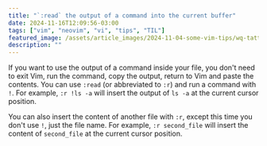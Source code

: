 ```yaml
---
title: "`:read` the output of a command into the current buffer"
date: 2024-11-16T12:09:56-03:00
tags: ["vim", "neovim", "vi", "tips", "TIL"]
featured_image: /assets/article_images/2024-11-04-some-vim-tips/wq-tattoo.webp
description: ""
---
```


If you want to use the output of a command inside your file, you don't need
to exit Vim, run the command, copy the output, return to Vim and paste the
contents. You can use `:read` (or abbreviated to `:r`) and run a command
with `!`. For example, `:r !ls -a` will insert the output of `ls -a` at
the current cursor position.

You can also insert the content of another file with `:r`, except this time
you don't use `!`, just the file name. For example, `:r second_file` will
insert the content of `second_file` at the current cursor position.

